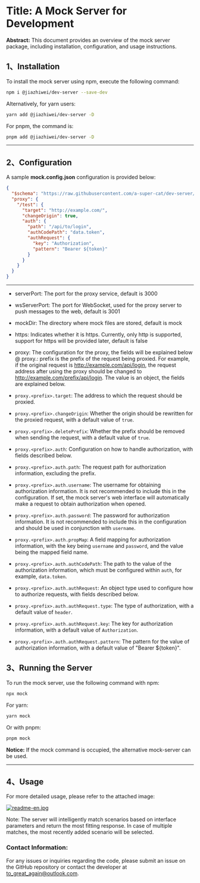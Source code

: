 # Title: A Mock Server for Development

**Abstract:**
This document provides an overview of the mock server package, including installation, configuration, and usage instructions.

## 1、Installation
To install the mock server using npm, execute the following command:

```bash
npm i @jiazhiwei/dev-server --save-dev
```

Alternatively, for yarn users:

```bash
yarn add @jiazhiwei/dev-server -D
```

For pnpm, the command is:

```bash
pnpm add @jiazhiwei/dev-server -D
```

----

## 2、Configuration
A sample **mock.config.json** configuration is provided below:

```json
{
  "$schema": "https://raw.githubusercontent.com/a-super-cat/dev-server/main/mock-config-schema.json",
  "proxy": {
    "/test": {
      "target": "http://example.com/",
      "changeOrigin": true,
      "auth": {
        "path": "/api/to/login",
        "authCodePath": "data.token",
        "authRequest": {
          "key": "Authorization",
          "pattern": "Bearer ${token}"
        }
      }
    }
  }
}
```

----

*  serverPort: The port for the proxy service, default is 3000
*  wsServerPort: The port for WebSocket, used for the proxy server to push messages to the web, default is 3001
*  mockDir: The directory where mock files are stored, default is mock
*  https: Indicates whether it is https. Currently, only http is supported, support for https will be provided later, default is false
*  proxy: The configuration for the proxy, the fields will be explained below
@ proxy.<prefix>: prefix is the prefix of the request being proxied. For example, if the original request is <http://example.com/api/login>, the request address after using the proxy should be changed to <http://example.com/prefix/api/login>. The value is an object, the fields are explained below.

* `proxy.<prefix>.target`: The address to which the request should be proxied.
* `proxy.<prefix>.changeOrigin`: Whether the origin should be rewritten for the proxied request, with a default value of `true`.
* `proxy.<prefix>.deletePrefix`: Whether the prefix should be removed when sending the request, with a default value of `true`.
* `proxy.<prefix>.auth`: Configuration on how to handle authorization, with fields described below.
* `proxy.<prefix>.auth.path`: The request path for authorization information, excluding the prefix.
* `proxy.<prefix>.auth.username`: The username for obtaining authorization information. It is not recommended to include this in the configuration. If set, the mock server's web interface will automatically make a request to obtain authorization when opened.
* `proxy.<prefix>.auth.password`: The password for authorization information. It is not recommended to include this in the configuration and should be used in conjunction with `username`.
* `proxy.<prefix>.auth.propMap`: A field mapping for authorization information, with the key being `username` and `password`, and the value being the mapped field name.
* `proxy.<prefix>.auth.authCodePath`: The path to the value of the authorization information, which must be configured within `auth`, for example, `data.token`.
* `proxy.<prefix>.auth.authRequest`: An object type used to configure how to authorize requests, with fields described below.
* `proxy.<prefix>.auth.authRequest.type`: The type of authorization, with a default value of `header`.
* `proxy.<prefix>.auth.authRequest.key`: The key for authorization information, with a default value of `Authorization`.
* `proxy.<prefix>.auth.authRequest.pattern`: The pattern for the value of authorization information, with a default value of "Bearer ${token}".



## 3、Running the Server

To run the mock server, use the following command with npm:

```bash
npx mock
```

For yarn:

```bash
yarn mock
```

Or with pnpm:

```bash
pnpm mock
```

**Notice:**
If the mock command is occupied, the alternative mock-server can be used.

----

## 4、Usage
For more detailed usage, please refer to the attached image:

[![readme-en.jpg](https://i.postimg.cc/NGbtz4c6/readme-en.jpg)](https://postimg.cc/hhJNJVhv)

Note: The server will intelligently match scenarios based on interface parameters and return the most fitting response. In case of multiple matches, the most recently added scenario will be selected.

### Contact Information:
For any issues or inquiries regarding the code, please submit an issue on the GitHub repository or contact the developer at to_great_again@outlook.com.